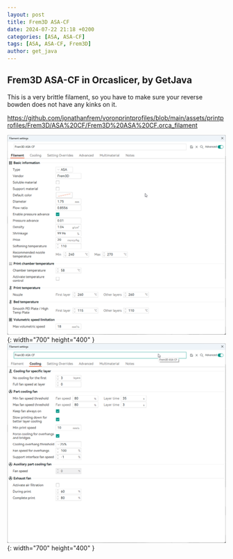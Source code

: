 ```yaml
---
layout: post
title: Frem3D ASA-CF
date: 2024-07-22 21:18 +0200
categories: [ASA, ASA-CF]
tags: [ASA, ASA-CF, Frem3D]
author: get_java
---
```


## Frem3D ASA-CF in Orcaslicer, by GetJava
This is a very brittle filament, so you have to make sure your reverse bowden does not have any kinks on it.

https://github.com/jonathanfrem/voronprintprofiles/blob/main/assets/printprofiles/Frem3D/ASA%20CF/Frem3D%20ASA%20CF.orca_filament

![Desktop View](/assets/img/Frem3D/ASA_CF/frem3d_asacf_orca_filament_getjava.png){: width="700" height="400" }
![Desktop View](/assets/img/Frem3D/ASA_CF/frem3d_asacf_orca_cooling_getjava.png){: width="700" height="400" }